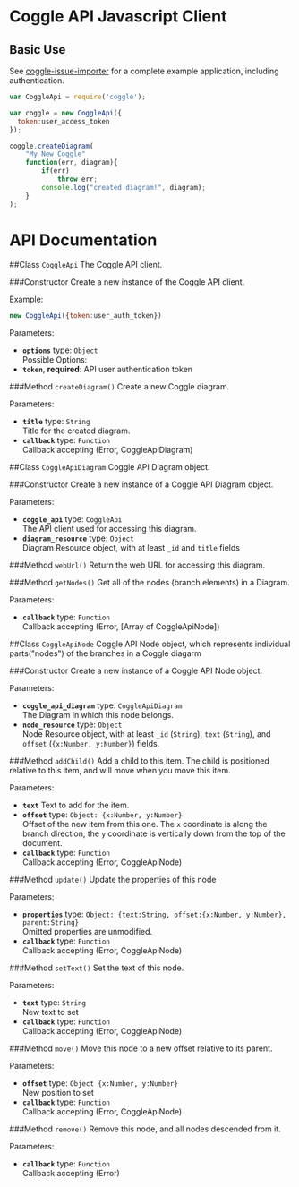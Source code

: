 # Coggle API Javascript Client

## Basic Use
See [coggle-issue-importer](http://github.com/coggle/coggle-issue-importer) for
a complete example application, including authentication.

```js
var CoggleApi = require('coggle');

var coggle = new CoggleApi({
  token:user_access_token
});

coggle.createDiagram(
    "My New Coggle"
    function(err, diagram){
        if(err)
            throw err;
        console.log("created diagram!", diagram);
    }
);
```


# API Documentation


##Class `CoggleApi`
The Coggle API client.

###Constructor
Create a new instance of the Coggle API client.

Example:
```js
new CoggleApi({token:user_auth_token})
```
Parameters:
  * **`options`** type: `Object`  
     Possible Options:
  * **`token`**, **required**: API user authentication token

###Method `createDiagram()`
Create a new Coggle diagram.

Parameters:
  * **`title`** type: `String`  
     Title for the created diagram.
  * **`callback`** type: `Function`  
     Callback accepting (Error, CoggleApiDiagram)

##Class `CoggleApiDiagram`
Coggle API Diagram object.

###Constructor
Create a new instance of a Coggle API Diagram object.

Parameters:
  * **`coggle_api`** type: `CoggleApi`  
     The API client used for accessing this diagram.
  * **`diagram_resource`** type: `Object`  
     Diagram Resource object, with at least `_id` and `title` fields

###Method `webUrl()`
Return the web URL for accessing this diagram.


###Method `getNodes()`
Get all of the nodes (branch elements) in a Diagram.

Parameters:
  * **`callback`** type: `Function`  
     Callback accepting (Error, [Array of CoggleApiNode])

##Class `CoggleApiNode`
Coggle API Node object, which represents individual parts("nodes") of the branches in a Coggle diagarm

###Constructor
Create a new instance of a Coggle API Node object.

Parameters:
  * **`coggle_api_diagram`** type: `CoggleApiDiagram`  
     The Diagram in which this node belongs.
  * **`node_resource`** type: `Object`  
     Node Resource object, with at least `_id` (`String`), `text` (`String`), and `offset` (`{x:Number, y:Number}`) fields.

###Method `addChild()`
Add a child to this item. The child is positioned relative to this item, and will move when you move this item.

Parameters:
  * **`text`** Text to add for the item.
  * **`offset`** type: `Object: {x:Number, y:Number}`  
     Offset of the new item from this one. The `x` coordinate is along the branch direction, the `y` coordinate is vertically down from the top of the document.
  * **`callback`** type: `Function`  
     Callback accepting (Error, CoggleApiNode)

###Method `update()`
Update the properties of this node

Parameters:
  * **`properties`** type: `Object: {text:String, offset:{x:Number, y:Number}, parent:String}`  
     Omitted properties are unmodified.
  * **`callback`** type: `Function`  
     Callback accepting (Error, CoggleApiNode)

###Method `setText()`
Set the text of this node.

Parameters:
  * **`text`** type: `String`  
     New text to set
  * **`callback`** type: `Function`  
     Callback accepting (Error, CoggleApiNode)

###Method `move()`
Move this node to a new offset relative to its parent.

Parameters:
  * **`offset`** type: `Object {x:Number, y:Number}`  
     New position to set
  * **`callback`** type: `Function`  
     Callback accepting (Error, CoggleApiNode)

###Method `remove()`
Remove this node, and all nodes descended from it.

Parameters:
  * **`callback`** type: `Function`  
     Callback accepting (Error)




